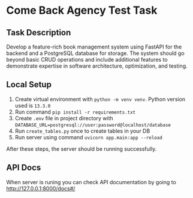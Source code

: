 # Come Back Agency Test Task
## Task Description

Develop a feature-rich book management system using FastAPI for the backend and a PostgreSQL database for storage. The system should go beyond basic CRUD operations and include additional features to demonstrate expertise in software architecture, optimization, and testing.

## Local Setup

1. Create virtual environment with `python -m venv venv`. Python version used is `13.3.0`
2. Run command `pip install -r requirements.txt`
3. Create `.env` file in project directory with `DATABASE_URL=postgresql://user:password@localhost/database`
4. Run `create_tables.py` once to create tables in your DB
5. Run server using command `uvicorn app.main:app --reload`

After these steps, the server should be running successfully.

## API Docs

When server is runing you can check API documentation by going to http://127.0.0.1:8000/docs#/
